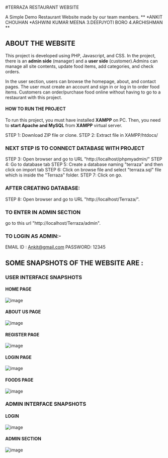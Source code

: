 #TERRAZA RESTAURANT WEBSITE 

A Simple Demo Restaurant Website made by our team members.
**
*ANKIT CHOUHAN
*ASHWINI KUMAR MEENA
3.DEEPJYOTI BORO
4.ARCHISHMAN
**

## ABOUT THE WEBSITE
This project is developed using PHP, Javascript, and CSS. In the project, there is an **admin side** (manager) and a **user side** (customer).Admins can manage all site contents, update food items, add categories, and check orders.

In the user section, users can browse the homepage, about, and contact pages. The user must create an account and sign in or log in to order food items. Customers can order/purchase food online without having to go to a restaurant with this project.


#### HOW TO RUN THE PROJECT
To run this project, you must have installed **XAMPP** on PC.
Then, you need to **start Apache and MySQL** from **XAMPP** virtual server.

STEP 1: Download ZIP file or clone.
STEP 2: Extract file in XAMPP/htdocs/

### NEXT STEP IS TO CONNECT DATABASE WITH PROJECT
STEP 3: Open browser and go to URL "http://localhost/phpmyadmin/"
STEP 4: Go to database tab
STEP 5: Create a database naming "terraza" and then click on import tab
STEP 6: Click on browse file and select "terraza.sql" file which is inside the "Terraza" folder.
STEP 7: Click on go.

### AFTER CREATING DATABASE:
STEP 8: Open browser and go to URL "http://localhost/Terraza/".

### TO ENTER IN ADMIN SECTION

go to this url "http://localhost/Terraza/admin".

### TO LOGIN AS ADMIN:-
EMAIL ID : Ankit@gmail.com
PASSWORD: 12345


## SOME SNAPSHOTS OF THE WEBSITE ARE : 

### USER INTERFACE SNAPSHOTS
#### HOME PAGE
![image](https://user-images.githubusercontent.com/78903052/201092391-92786b57-6b85-4e16-809c-b70a50841122.png)

#### ABOUT US PAGE
![image](https://user-images.githubusercontent.com/78903052/201093488-75729075-abfd-4a51-81a5-4300fb13fc77.png)

#### REGISTER PAGE
![image](https://user-images.githubusercontent.com/78903052/201093733-67fe16a2-2e11-4210-815b-471631655601.png)

#### LOGIN PAGE
![image](https://user-images.githubusercontent.com/78903052/201093814-8b9794d4-4312-4656-87be-ee6ba7fb3b1c.png)

#### FOODS PAGE
![image](https://user-images.githubusercontent.com/78903052/201094224-c1d519e1-efc6-4c6a-9237-8878c351b1b8.png)

### ADMIN INTERFACE SNAPSHOTS

#### LOGIN 
![image](https://user-images.githubusercontent.com/78903052/201094954-2d4fe39f-171c-46e6-94ab-348727b7cebe.png)

#### ADMIN SECTION
![image](https://user-images.githubusercontent.com/78903052/201094784-550e23bd-ef4f-4541-8b88-5c94201a6a7b.png)
